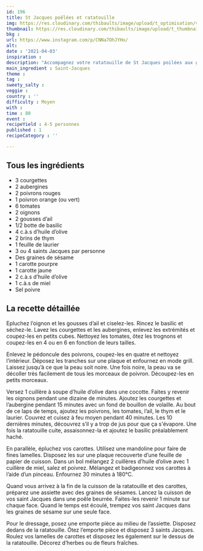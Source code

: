 ```yaml
---
id: 196
title: St Jacques poêlées et ratatouille
img: https://res.cloudinary.com/thibaults/image/upload/t_optimisation/v1617643640/Recipes/20210403_saint-jacques_ratatouille.jpg
thumbnail: https://res.cloudinary.com/thibaults/image/upload/t_thumbnail_josie/v1617643640/Recipes/20210403_saint-jacques_ratatouille.jpg
bkg : 
url: https://www.instagram.com/p/CNNa7OhJYHo/
alt: 
date : '2021-04-03'
inspiration : 
description: "Accompagnez votre ratatouille de St Jacques poilées aux graines de sésame."
main_ingredient : Saint-Jacques
theme : 
tag : 
sweety_salty : 
veggie : 
country : ''
difficulty : Moyen
with : 
time : 80
event : 
recipeYield : 4-5 personnes
published : 1
recipeCategory : ''

---
```


## Tous les ingrédients
 - 3 courgettes
 - 2 aubergines
 - 2 poivrons rouges
 - 1 poivron orange (ou vert)
 - 6 tomates
 - 2 oignons
 - 2 gousses d’ail
 - 1/2 botte de basilic
 - 4 c.à.s d’huile d’olive
 - 2 brins de thym
 - 1 feuille de laurier
 - 3 ou 4 saints Jacques par personne
 - Des graines de sésame
 - 1 carotte pourpre
 - 1 carotte jaune
 - 2 c.à.s d’huile d’olive
 - 1 c.à.s de miel
 - Sel poivre

## La recette détaillée
Epluchez l’oignon et les gousses d’ail et ciselez-les. Rincez le basilic et séchez-le. Lavez les courgettes et les aubergines, enlevez les extrémités et coupez-les en petits cubes. Nettoyez les tomates, ôtez les trognons et coupez-les en 4 ou en 6 en fonction de leurs tailles.

Enlevez le pédoncule des poivrons, coupez-les en quatre et nettoyez l’intérieur. Déposez les tranches sur une plaque et enfournez en mode grill. Laissez jusqu’à ce que la peau soit noire. Une fois noire, la peau va se décoller très facilement de tous les morceaux de poivron. Découpez-les en petits morceaux.

Versez 1 cuillère à soupe d’huile d’olive dans une cocotte. Faites y revenir les oignons pendant une dizaine de minutes.
Ajoutez les courgettes et l’aubergine pendant 15 minutes avec un fond de bouillon de volaille.
Au bout de ce laps de temps, ajoutez les poivrons, les tomates, l’ail, le thym et le laurier. Couvrez et cuisez à feu moyen pendant 40 minutes. Les 10 dernières minutes, découvrez s’il y a trop de jus pour que ça s'évapore.
Une fois la ratatouille cuite, assaisonnez-la et ajoutez le basilic préalablement haché.

En parallèle, épluchez vos carottes. Utilisez une mandoline pour faire de fines lamelles. Disposez les sur une plaque recouverte d’une feuille de papier de cuisson. Dans un bol mélangez 2 cuillères d’huile d’olive avec 1 cuillère de miel, salez et poivrez. Mélangez et badigeonnez vos carottes à l’aide d’un pinceau.
Enfournez 30 minutes à 180°C.

Quand vous arrivez à la fin de la cuisson de la ratatouille et des carottes, préparez une assiette avec des graines de sésames. Lancez la cuisson de vos saint Jacques dans une poêle beurrée. Faites-les revenir 1 minute sur chaque face. Quand le temps est écoulé, trempez vos saint Jacques dans les graines de sésame sur une seule face.

Pour le dressage, posez une emporte pièce au milieu de l’assiette. Disposez dedans de la ratatouille. Ôtez l’emporte pièce et disposez 3 saints Jacques. Roulez vos lamelles de carottes et disposez les également sur le dessus de la ratatouille.
Décorez d’herbes ou de fleurs fraîches.